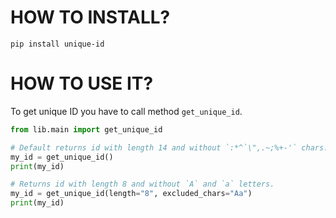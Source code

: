 # HOW TO INSTALL?

`pip install unique-id`

# HOW TO USE IT?

To get unique ID you have to call method `get_unique_id`.

```python
from lib.main import get_unique_id

# Default returns id with length 14 and without `:*^`\",.~;%+-'` chars.
my_id = get_unique_id()
print(my_id)

# Returns id with length 8 and without `A` and `a` letters.
my_id = get_unique_id(length="8", excluded_chars="Aa")
print(my_id)
```
